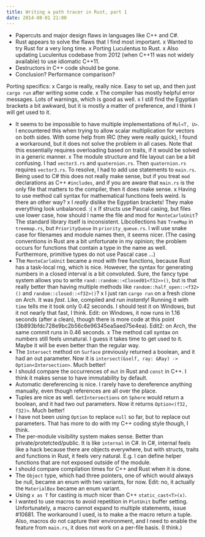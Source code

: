```yaml
---
title: Writing a path tracer in Rust, part 1
date: 2014-08-01 21:00
---
```


- Papercuts and major design flaws in languages like C++ and C#.
- Rust appears to solve the flaws that I find most important.
x Wanted to try Rust for a very long time.
x Porting Luculentus to Rust.
x Also updating Luculentus codebase from 2012 (when C++11 was not widely available) to use idiomatic C++11.
- Destructors in C++ code should be gone.
- Conclusion? Performance comparison?

Porting specifics:
x Cargo is really, really nice. Easy to set up, and then just `cargo run` after writing some code.
x The compiler has mostly helpful error messages. Lots of warnings, which is good as well.
x I still find the Egyptian brackets a bit awkward, but it is mostly a matter of preference, and I think I will get used to it.
- It seems to be impossible to have multiple implementations of `Mul<T, U>`. I encountered this when trying to allow scalar multiplication for vectors on both sides.
  With some help from IRC (they were really quick), I found a workaround, but it does not solve the problem in all cases.
  Note that this essentially requires overloading based on traits, if it would be solved in a generic manner.
x The module structure and file layout can be a bit confusing. I had `vector3.rs` and `quaternion.rs`.
  Then `quaternion.rs` requires `vector3.rs`. To resolve, I had to add use statements to `main.rs`.
  Being used to C# this does not really make sense, but if you treat `mod` declarations as C++ `#includes`,
  and if you are aware that `main.rs` is the only file that matters to the compiler,
  then it does make sense.
x Having to use method call syntax for mathematical functions feels weird. Is there an other way?
x I _really_ dislike the Egyptian brackets! They make everything look unbalanced. :(
x If structs use Pascal casing, but files use lower case, how should I name the file and mod for `MonteCarloUnit`?
  The standard library itself is inconsistent. Libcollections has `TreeMap` in `treemap.rs`, but `PriorityQueue` in `priority_queue.rs`.
  I will use snake case for filenames and module names then, it seems nicer.
  (The casing conventions in Rust are a bit unfortunate in my opinion; the problem occurs for functions that contain a type in the name as well.
  Furthermore, primitive types do not use Pascal case ...)
- The `MonteCarloUnit` became a mod with free functions, because Rust has a task-local rng, which is nice.
  However, the syntax for generating numbers in a closed interval is a bit convoluted.
  Sure, the fancy type system allows you to write `rand::random::<Closed01<f32>>()`,
  but is that really better than having multiple methods like `random::half_open::<f32>()` and `random::closed::<f32>()`?
x I just ran `cargo run` on a fresh clone on Arch. It was _fast_.
  Like, compiled and run _instantly_!
  Running it with `time` tells me it took only 0.42 seconds. I should test it on Windows, but it not nearly that fast, I think.
  Edit: on Windows, it now runs in 1.16 seconds (after a clean), though there is more code at this point (3b893bfdc728e9bc2b56c6e96345ea5aed75e4ea).
  Edit2: on Arch, the same commit runs in 0.46 seconds.
x The method call syntax on numbers still feels unnatural. I guess it takes time to get used to it. Maybe it will be even better than the regular way.
- The `Intersect` method on `Surface` previously returned a boolean, and it had an out parameter.
  Now it is `intersect(&self, ray: &Ray) -> Option<Intersection>`. Much better!
- I should compare the occurrences of `mut` in Rust and `const` in C++. I think it makes sense to have immutability by default.
- Automatic dereferencing is nice. I rarely have to dereference anything manually, even though references are all over the place.
- Tuples are nice as well. `GetIntersections` on `Sphere` would return a boolean, and it had two out parameters.
  Now it returns `Option<(f32, f32)>`. Much better!
- I have not been using `Option` to replace `null` so far, but to replace out parameters.
  That has more to do with my C++ coding style though, I think.
- The per-module visibility system makes sense. Better than private/protetcted/public. It is like `internal` in C#.
  In C#, internal feels like a hack because there are objects everywhere,
  but with structs, traits and functions in Rust, it feels very natural.
  E.g. I can define helper functions that are not exposed outside of the module.
- I should compare compilation times for C++ and Rust when it is done.
- The `Object` type, which had three pointers, one of which would always be null, became an enum with two variants, for now.
  Edit: no, it actually the `MaterialBox` became an enum variant.
- Using `x as T` for casting is _much_ nicer than C++ `static_cast<T>(x)`.
- I wanted to use macros to avoid repetition in `PlotUnit` buffer setting.
  Unfortunately, a macro cannot expand to multiple statements, issue #10681.
  The workaround I used, is to make a the macro return a tuple.
  Also, macros do not capture their environment, and I need to enable the feature from `main.rs`, it does not work on a per-file basis. (I think.)
